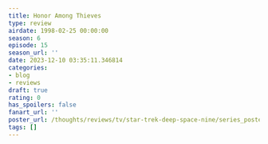 ```yaml
---
title: Honor Among Thieves
type: review
airdate: 1998-02-25 00:00:00
season: 6
episode: 15
season_url: ''
date: 2023-12-10 03:35:11.346814
categories:
- blog
- reviews
draft: true
rating: 0
has_spoilers: false
fanart_url: ''
poster_url: /thoughts/reviews/tv/star-trek-deep-space-nine/series_poster.jpg
tags: []
---
```


